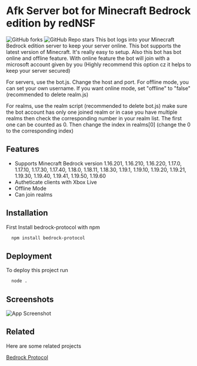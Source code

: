 
# Afk Server bot for Minecraft Bedrock edition by redNSF

![GitHub forks](https://img.shields.io/github/forks/redNSF/Afk-bot-for-Minecraft-Bedrock?style=social)
![GitHub Repo stars](https://img.shields.io/github/stars/redNSF/Afk-bot-for-Minecraft-Bedrock?style=social)
This bot logs into your Minecraft Bedrock edition server to keep your server online. This bot supports the latest version of Minecraft. It's really easy to setup. Also this bot has bot online and offline feature. With online feature the bot will join with a microsoft account given by you (Highly recommend this option cz it helps to keep your server secured)

For servers, use the bot.js. Change the host and port. For offline mode, you can set your own username. If you want online mode, set "offline" to "false" (recommended to delete realm.js)

For realms, use the realm script (recommended to delete bot.js) make sure the bot account has only one joined realm or in case you have multiple realms then check the corresponding number in your realm list. The first one can be counted as 0. Then change the index in realms[0] (change the 0 to the corresponding index)



## Features

- Supports Minecraft Bedrock version 1.16.201, 1.16.210, 1.16.220, 1.17.0, 1.17.10, 1.17.30, 1.17.40, 1.18.0, 1.18.11, 1.18.30, 1.19.1, 1.19.10, 1.19.20, 1.19.21, 1.19.30, 1.19.40, 1.19.41, 1.19.50, 1.19.60
- Autheticate clients with Xbox Live
- Offline Mode
- Can join realms


## Installation

First Install bedrock-protocol with npm


```bash
  npm install bedrock-protocol
```
    
## Deployment

To deploy this project run

```bash
  node .
```


## Screenshots

![App Screenshot](https://i.imgur.com/SjhqwDw.png)


## Related

Here are some related projects

[Bedrock Protocol](https://github.com/PrismarineJS/bedrock-protocol)

